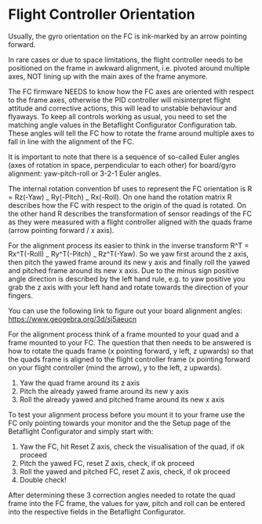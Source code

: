 # Flight Controller Orientation

Usually, the gyro orientation on the FC is ink-marked by an arrow pointing forward.

In rare cases or due to space limitations, the flight controller needs to be positioned on the frame in awkward alignment, i.e. pivoted around multiple axes, NOT lining up with the main axes of the frame anymore.

The FC firmware NEEDS to know how the FC axes are oriented with respect to the frame axes, otherwise the PID controller will misinterpret flight attitude and corrective actions, this will lead to unstable behaviour and flyaways. To keep all controls working as usual, you need to set the matching angle values in the Betaflight Configurator Configuration tab. These angles will tell the FC how to rotate the frame around multiple axes to fall in line with the alignment of the FC.

It is important to note that there is a sequence of so-called Euler angles (axes of rotation in space, perpendicular to each other) for board/gyro alignment: yaw-pitch-roll or 3-2-1 Euler angles.

The internal rotation convention bf uses to represent the FC orientation is R = Rz(-Yaw) _ Ry(-Pitch) _ Rx(-Roll). On one hand the rotation matrix R describes how the FC with respect to the origin of the quad is rotated. On the other hand R describes the transformation of sensor readings of the FC as they were measured with a flight controller aligned with the quads frame (arrow pointing forward / x axis).

For the alignment process its easier to think in the inverse transform R^T = Rx^T(-Roll) _ Ry^T(-Pitch) _ Rz^T(-Yaw). So we yaw first around the z axis, then pitch the yawed frame around its new y axis and finally roll the yawed and pitched frame around its new x axis. Due to the minus sign positive angle direction is described by the left hand rule, e.g. to yaw positive you grab the z axis with your left hand and rotate towards the direction of your fingers.

You can use the following link to figure out your board alignment angles: https://www.geogebra.org/3d/sj5aeucn

For the alignment process think of a frame mounted to your quad and a frame mounted to your FC. The question that then needs to be answered is how to rotate the quads frame (x pointing forward, y left, z upwards) so that the quads frame is aligned to the flight controller frame (x pointing forward on your flight controller (mind the arrow), y to the left, z upwards).

1. Yaw the quad frame around its z axis
2. Pitch the already yawed frame around its new y axis
3. Roll the already yawed and pitched frame around its new x axis

To test your alignment process before you mount it to your frame use the FC only pointing towards your monitor and the the Setup page of the Betaflight Configurator and simply start with:

1. Yaw the FC, hit Reset Z axis, check the visualisation of the quad, if ok proceed
2. Pitch the yawed FC, reset Z axis, check, if ok proceed
3. Roll the yawed and pitched FC, reset Z axis, check, if ok proceed
4. Double check!

After determining these 3 correction angles needed to rotate the quad frame into the FC frame, the values for yaw, pitch and roll can be entered into the respective fields in the Betaflight Configurator.
